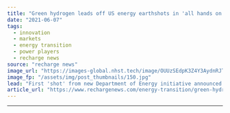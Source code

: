 ```yaml
---
title: "Green hydrogen leads off US energy earthshots in 'all hands on deck' technology call"
date: "2021-06-07"
tags: 
  - innovation
  - markets
  - energy transition
  - power players
  - recharge news
source: "recharge news"
image_url: "https://images-global.nhst.tech/image/OUUzSEdpK3Z4Y3AydnRJTm92WWw2RWtRMXNQRjBacUtGamkvcXVXeklRbz0=/nhst/binary/951444bd20898334edb013e31d659aab"
image_fp: "/assets/img/post_thumbnails/150.jpg"
lead: "First 'shot' from new Department of Energy initiative announced by secretary of energy Jennifer Granholm aims to slash the price of green H2 by 80% in the next ten years"
article_url: "https://www.rechargenews.com/energy-transition/green-hydrogen-leads-off-us-energy-earthshots-in-all-hands-on-deck-technology-call/2-1-1021584"
---
```


---
